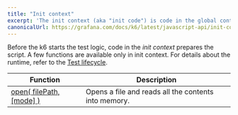 ```yaml
---
title: "Init context"
excerpt: 'The init context (aka "init code") is code in the global context that has access to a few functions not accessible during main script execution.'
canonicalUrl: https://grafana.com/docs/k6/latest/javascript-api/init-context/
---
```


Before the k6 starts the test logic, code in the _init context_ prepares the script.
A few functions are available only in init context.
For details about the runtime, refer to the [Test lifecycle](/using-k6/test-lifecycle).

| Function                                                                              | Description         |
| ----------------------------------------------------------------------------------- | --------------------- |
| [open( filePath, [mode] )](/javascript-api/init-context/open) | Opens a file and reads all the contents into memory. |
